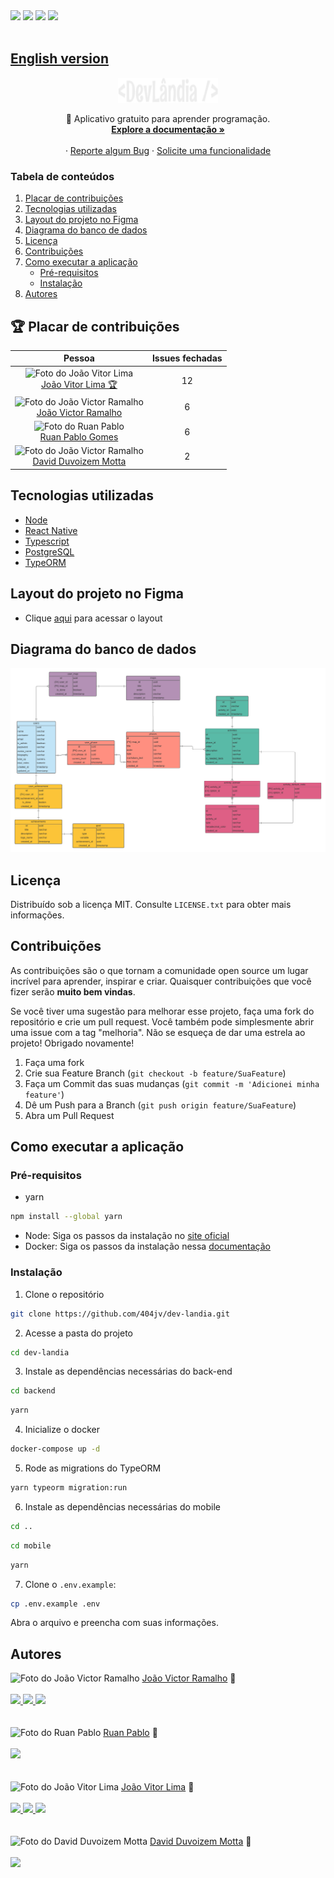 <div>
  <img src="https://img.shields.io/github/issues/404jv/dev-landia?style=for-the-badge"/>
  <img src="https://img.shields.io/github/forks/404jv/dev-landia?style=for-the-badge"/>
  <img src="https://img.shields.io/github/stars/404jv/dev-landia?style=for-the-badge"/>
  <img src="https://img.shields.io/github/license/404jv/dev-landia?style=for-the-badge"/>
</div>

<br />

<h2><a href="./README_english.md">English version</a></h2>

<div align="center">
  <a href="https://github.com/othneildrew/Best-README-Template">
    <img src="./public/logo.png" alt="Logo" width="160" height="40">
  </a>

  <p align="center">
    💙 Aplicativo gratuito para aprender programação.
    <br />
    <a href="./DOCS.md"><strong>Explore a documentação »</strong></a>
    <br />
    <br />
    ·
    <a href="https://github.com/404jv/dev-landia/issues">Reporte algum Bug</a>
    ·
    <a href="https://github.com/404jv/dev-landia/issues">Solicite uma funcionalidade</a>
  </p>
</div>



  <summary><h3>Tabela de conteúdos</h3></summary>
  <ol>
    <li><a href="#🏆-placar-de-contribuições">Placar de contribuições</a></li>
    <li><a href="#tecnologias-utilizadas">Tecnologias utilizadas</a></li>
    <li><a href="#layout-do-projeto-no-figma">Layout do projeto no Figma</a></li>
    <li><a href="#diagrama-do-banco-de-dados">Diagrama do banco de dados</a></li>
    <li><a href="#licença">Licença</a></li>
    <li><a href="#contribuições">Contribuições</a></li>
    <li>
      <a href="#como-executar-a-aplicação">Como executar a aplicação</a>
      <ul>
        <li><a href="#pré-requisitos">Pré-requisitos</a></li>
        <li><a href="#instalação">Instalação</a></li>
      </ul>
    </li>
    <li><a href="#autores">Autores</a></li>
  </ol>

## 🏆 Placar de contribuições
<div align="center">

  | Pessoa | Issues fechadas |
  |:------:|:--------------:|
  | <img src="https://avatars.githubusercontent.com/u/86677587?v=4" width="100px;" alt="Foto do João Vitor Lima"/> <br/> <a href="https://github.com/jvolima">João Vitor Lima 🏆</a> | 12 |
  <img src="https://avatars.githubusercontent.com/u/53544964?v=4" width="100px;" alt="Foto do João Victor Ramalho"/> <br/> <a href="https://github.com/404jv">João Victor Ramalho</a> | 6 |
  | <img src="https://avatars.githubusercontent.com/u/84464007?v=4" width="100px;" alt="Foto do Ruan Pablo" /> <br/> <a href="https://github.com/1SyuLi">Ruan Pablo Gomes</a> | 6 |
  <img src="https://avatars.githubusercontent.com/u/104085570?v=4" width="100px;" alt="Foto do João Victor Ramalho"/> <br/> <a href="https://github.com/alqui290">David Duvoizem Motta</a> | 2 |

</div>

## Tecnologias utilizadas 
- [Node](https://nodejs.org/en/)
- [React Native](https://reactnative.dev/)
- [Typescript](https://www.typescriptlang.org/)
- [PostgreSQL](https://www.postgresql.org/) 
- [TypeORM](https://typeorm.io/)

## Layout do projeto no Figma 
- Clique [aqui](https://www.figma.com/file/jiwnsl1AbgdJGJ11MaPf0V/DevL%C3%A2ndia?node-id=0%3A1) para acessar o layout

## Diagrama do banco de dados 
![Diagrama do dev-landia](/public/diagram.png)

## Licença
Distribuído sob a licença MIT. Consulte `LICENSE.txt` para obter mais informações.

## Contribuições
As contribuições são o que tornam a comunidade open source um lugar incrível para aprender, inspirar e criar. Quaisquer contribuições que você fizer serão **muito bem vindas**.

Se você tiver uma sugestão para melhorar esse projeto, faça uma fork do repositório e crie um pull request. Você também pode simplesmente abrir uma issue com a tag "melhoria". 
Não se esqueça de dar uma estrela ao projeto! Obrigado novamente!

1. Faça uma fork
2. Crie sua Feature Branch (`git checkout -b feature/SuaFeature`)
3. Faça um Commit das suas mudanças (`git commit -m 'Adicionei minha feature'`)
4. Dê um Push para a Branch (`git push origin feature/SuaFeature`)
5. Abra um Pull Request 

## Como executar a aplicação 
### Pré-requisitos
* yarn
```bash
npm install --global yarn
```
* Node: Siga os passos da instalação no [site oficial](https://nodejs.org/en/download/)
* Docker: Siga os passos da instalação nessa [documentação](https://www.notion.so/Docker-e-Docker-Compose-16771f2ceefe4a05a8c29df4ca49e97a)

### Instalação
1. Clone o repositório
```bash
git clone https://github.com/404jv/dev-landia.git
```
2. Acesse a pasta do projeto
```bash
cd dev-landia
```
3. Instale as dependências necessárias do back-end
```bash
cd backend
```
```bash
yarn
```
4. Inicialize o docker 
```bash
docker-compose up -d
```
5. Rode as migrations do TypeORM
```bash
yarn typeorm migration:run
```
6. Instale as dependências necessárias do mobile
```bash
cd ..
```
```bash
cd mobile
```
```bash
yarn
```
7. Clone o `.env.example`:
```bash
cp .env.example .env
```
Abra o arquivo e preencha com suas informações.


## Autores
<img src="https://avatars.githubusercontent.com/u/53544964?v=4" width="100px;" alt="Foto do João Victor Ramalho"/>
<a href="https://github.com/404jv">João Victor Ramalho</a> 🚀 

<br />
<br />

<div>
  <a href="https://twitter.com/401jv">
    <img src="https://img.shields.io/badge/@401jv-1DA1F2?style=for-the-badge&logo=twitter&logoColor=white"/>
  </a>
  <a href="mailto:joaovictorramalho7@gmail.com">
    <img src="https://img.shields.io/badge/joaovictorramalho7@gmail.com-D14836?style=for-the-badge&logo=gmail&logoColor=white"/>
  </a>
  <a href="https://www.linkedin.com/in/404jv/">
    <img src="https://img.shields.io/badge/João Victor Ramalho-0077B5?style=for-the-badge&logo=linkedin&logoColor=white" />
  </a>
</div>

<br />
<br />

<img src="https://avatars.githubusercontent.com/u/84464007?v=4" width="100px;" alt="Foto do Ruan Pablo"/>
<a href="https://github.com/1SyuLi">Ruan Pablo</a> 🚀 

<br />
<br />

<div>
  <a href="ruangoio01@gmail.com">
    <img src="https://img.shields.io/badge/ruangoio01@gmail.com-D14836?style=for-the-badge&logo=gmail&logoColor=white"/>
  </a>
</div>

<br />
<br />

<img src="https://avatars.githubusercontent.com/u/86677587?v=4" width="100px;" alt="Foto do João Vitor Lima"/>
<a href="https://github.com/jvolima">João Vitor Lima</a> 🚀 

<br />
<br />

<div>
  <a href="https://twitter.com/JvoLima1">
    <img src="https://img.shields.io/badge/@JvoLima1-1DA1F2?style=for-the-badge&logo=twitter&logoColor=white"/>
  </a>
  <a href="mailto:jvolima2004@gmail.com">
    <img src="https://img.shields.io/badge/jvolima2004@gmail.com-D14836?style=for-the-badge&logo=gmail&logoColor=white"/>
  </a>
  <a href="https://www.linkedin.com/in/jo%C3%A3o-vitor-de-oliveira-lima-36b573215/">
    <img src="https://img.shields.io/badge/João Vitor de Oliveira Lima-0077B5?style=for-the-badge&logo=linkedin&logoColor=white" />
  </a>
</div>

<br />
<br />

<img src="https://avatars.githubusercontent.com/u/104085570?v=4" width="100px;" alt="Foto do David Duvoizem Motta"/>
<a href="https://github.com/alqui290">David Duvoizem Motta</a> 🚀 

<br />
<br />

<div>
  <a href="mailto:david0motta@gmail.com">
    <img src="https://img.shields.io/badge/david0motta@gmail.com-D14836?style=for-the-badge&logo=gmail&logoColor=white"/>
  </a>
</div>


